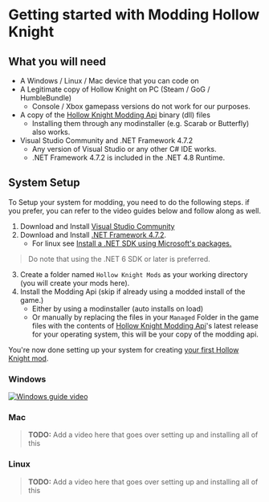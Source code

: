 # Getting started with Modding Hollow Knight  

## What you will need

- A Windows / Linux / Mac device that you can code on
- A Legitimate copy of Hollow Knight on PC (Steam / GoG / HumbleBundle)
  - Console / Xbox gamepass versions do not work for our purposes.
- A copy of the [Hollow Knight Modding Api](https://github.com/hk-modding/api) binary (dll) files
  - Installing them through any modinstaller (e.g. Scarab or Butterfly) also works.
- Visual Studio Community and .NET Framework 4.7.2
  - Any version of Visual Studio or any other C# IDE works.
  - .NET Framework 4.7.2 is included in the .NET 4.8 Runtime.

## System Setup

To Setup your system for modding, you need to do the following steps. if you prefer, you can refer to the video guides below and follow along as well.

1. Download and Install [Visual Studio Community](https://visualstudio.microsoft.com/vs/community/)
1. Download and Install [.NET Framework 4.7.2](https://dotnet.microsoft.com/en-us/download/dotnet-framework/net472).
    - For linux see [Install a .NET SDK using Microsoft's packages.](https://docs.microsoft.com/en-us/dotnet/core/install/linux) 
  > Do note that using the .NET 6 SDK or later is preferred.
3. Create a folder named `Hollow Knight Mods` as your working directory (you will create your mods here).
4. Install the Modding Api (skip if already using a modded install of the game.)
    - Either by using a modinstaller (auto installs on load)
    - Or manually by replacing the files in your `Managed` Folder in the game files with the contents of [Hollow Knight Modding Api](https://github.com/hk-modding/api/releases)'s latest release for your operating system, this will be your copy of the modding api.

You're now done setting up your system for creating [your first Hollow Knight mod](/your-first-mod.md).

### Windows

[![Windows guide video](https://prashantmohta.github.io/ModdingDocs/Images/step1guidewin.jpg)](https://www.youtube.com/watch?v=qT9a0k0fqqM)

### Mac

> **TODO:** Add a video here that goes over setting up and installing all of this

### Linux


> **TODO:** Add a video here that goes over setting up and installing all of this
